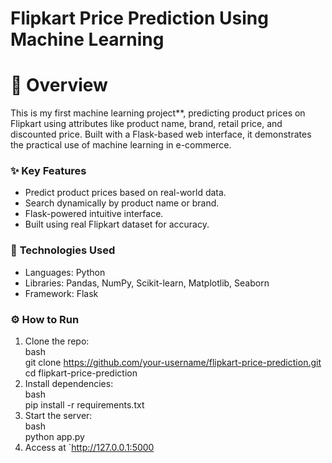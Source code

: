 # Flipkart Price Prediction Using Machine Learning  

# 🛒 Overview  
This is my first machine learning project**, predicting product prices on Flipkart using attributes like product name, brand, retail price, and discounted price. Built with a Flask-based web interface, it demonstrates the practical use of machine learning in e-commerce.  

### ✨ Key Features  
- Predict product prices based on real-world data.  
- Search dynamically by product name or brand.  
- Flask-powered intuitive interface.  
- Built using real Flipkart dataset for accuracy.  
### 🧰 **Technologies Used**  
- Languages: Python  
- Libraries: Pandas, NumPy, Scikit-learn, Matplotlib, Seaborn  
- Framework: Flask  
### ⚙️ How to Run  
1. Clone the repo:  
   bash  
   git clone https://github.com/your-username/flipkart-price-prediction.git  
   cd flipkart-price-prediction    
2. Install dependencies:  
   bash  
   pip install -r requirements.txt    
3. Start the server:  
   bash  
   python app.py    
4. Access at `http://127.0.0.1:5000
